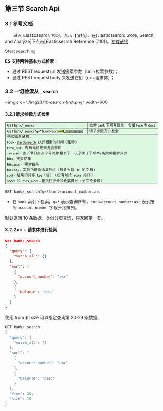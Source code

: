 ## 第三节 Search Api

### 3.1 参考文档 

&emsp;&emsp;进入 Elasticsearch 官网，点击【文档】，在[Elasticsearch: Store, Search, and Analyze]下点击[Elasticsearch Reference [7.10]]。[参考链接](https://www.elastic.co/guide/en/elasticsearch/reference/current/index.html)

[Start searching](https://www.elastic.co/guide/en/elasticsearch/reference/current/getting-started-search.html)

**ES 支持两种基本方式检索**：

* 通过 REST request uri 发送搜索参数（uri +检索参数）；
* 通过 REST request body 来发送它们（uri+请求体）；


### 3.2 一切检索从 `_search`


<img src="./img23/10-search-first.png" width=600

#### 3.2.1 请求参数方式检索


<img src="./img23/10-search-first.png" width=600>


```
GET bank/_search?q=*&sort=account_number:asc
```

* 在 `bank` 索引下检索，`q=*` 表示查询所有，`sort=account_number:asc` 表示按照 `account_number` 字段升序排列。

默认返回 10 条数据，类似分页查询，只返回第一页。

#### 3.2.2 uri + 请求体进行检索

```json
GET bank/_search
{
  "query": {
    "match_all": {}
  },
  "sort": [
    {
      "account_number": "asc"
    },
    {
      "balance": "desc"
    }
  ]
}
```

使用 from 和 size 可以指定查询第 20-29 条数据。

```java
GET bank/_search
{
  "query": {
    "match_all": {}
  },
  "sort": [
    {
      "account_number": "asc"
    },
    {
      "balance": "desc"
    }
  ],
  "from": 20,
  "size": 10
}
```


